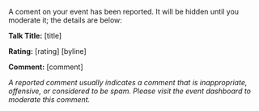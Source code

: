 A coment on your event has been reported.  It will be hidden until you moderate it; the details are below:

**Talk Title:** [title]

**Rating:** [rating] [byline]

**Comment:** [comment]

*A reported comment usually indicates a comment that is inappropriate, offensive, or considered to be spam.  Please visit the event dashboard to moderate this comment.*

